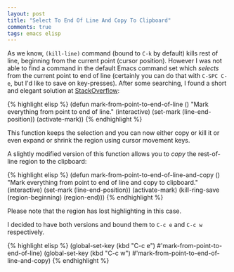 ```yaml
---
layout: post
title: "Select To End Of Line And Copy To Clipboard"
comments: true
tags: emacs elisp
---
```


As we know, `(kill-line)` command (bound to `C-k` by default) kills rest of line, beginning from the current point (cursor position). However I was not able to find a command in the default Emacs command set which *selects* from the current point to end of line (certainly you can do that with `C-SPC C-e`, but I'd like to save on key-presses). After some searching, I found a short and elegant solution at [StackOverflow](https://emacs.stackexchange.com/questions/10254/select-text-to-end-of-line-without-moving-point):

{% highlight elisp %}
(defun mark-from-point-to-end-of-line ()
  "Mark everything from point to end of line."
  (interactive)
  (set-mark (line-end-position))
  (activate-mark))
{% endhighlight %}

This function keeps the selection and you can now either copy or kill it or even expand or shrink the region using cursor movement keys.

A slightly modified version of this function allows you to *copy* the rest-of-line region to the clipboard:

{% highlight elisp %}
(defun mark-from-point-to-end-of-line-and-copy ()
  "Mark everything from point to end of line and copy to clipboard."
  (interactive)
  (set-mark (line-end-position))
  (activate-mark)
  (kill-ring-save (region-beginning) (region-end)))
{% endhighlight %}

Please note that the region has lost highlighting in this case.

I decided to have both versions and bound them to `C-c e` and `C-c w` respectively.

{% highlight elisp %}
(global-set-key (kbd "C-c e") #'mark-from-point-to-end-of-line)
(global-set-key (kbd "C-c w") #'mark-from-point-to-end-of-line-and-copy)
{% endhighlight %}
